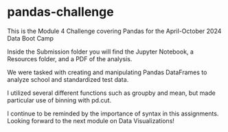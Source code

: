 # pandas-challenge
This is the Module 4 Challenge covering Pandas for the April-October 2024 Data Boot Camp

Inside the Submission folder you will find the Jupyter Notebook, a Resources folder, and a PDF of the analysis.

We were tasked with creating and manipulating Pandas DataFrames to analyze school and standardized test data.

I utilized several different functions such as groupby and mean, but made particular use of binning with pd.cut.

I continue to be reminded by the importance of syntax in this assignments. Looking forward to the next module on Data Visualizations!